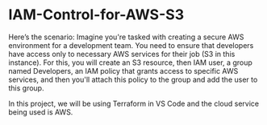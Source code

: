 # IAM-Control-for-AWS-S3
Here’s the scenario: Imagine you're tasked with creating a secure AWS environment for a development team. You need to ensure that developers have access only to necessary AWS services for their job (S3 in this instance). For this, you will create an S3 resource, then IAM user, a group named Developers, an IAM policy that grants access to specific AWS services, and then you'll attach this policy to the group and add the user to this group.

In this project, we will be using Terraform in VS Code and the cloud service being used is AWS.
